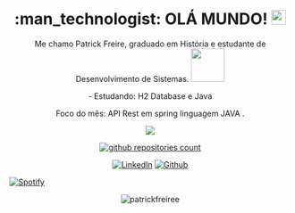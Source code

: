 <h1 align="center">  :man_technologist: OLÁ MUNDO! <img src="https://media.giphy.com/media/hvRJCLFzcasrR4ia7z/giphy.gif" width="26px"> </h1>
<p align="center">Me chamo Patrick Freire, graduado em História e estudante de Desenvolvimento de Sistemas. <img src="https://camo.githubusercontent.com/40dff491d4e8123af55298ef908faedb66c463e5/68747470733a2f2f6d656469612e67697068792e636f6d2f6d656469612f57556c706c634d704f43456d5447427442572f67697068792e676966" width="60"></p></p>

<p align="center">- Estudando: H2 Database e Java </p>
<p align = "center"> Foco do mês: API Rest em spring linguagem JAVA .</p>
 
<p align="center">
 <a><img src="https://github-readme-stats.vercel.app/api?username=patrickfreiree&show_icons=true&theme=dark&show_icons=true" /></a>
  </p>
  
<p align="center">
<a href="https://github.com/patrickfreiree?tab=repositories">
  <img src="https://badges.pufler.dev/repos/patrickfreiree?logo=GitHub&label=Github%20repositories&color=blue&logoColor=white&style=flat-square" alt="github repositories count" />
</a> <br/> </p>

<p align="center">
<a target="_blank" href="https://www.linkedin.com/in/patrickfreiremachado/" target="_blank"><img alt="LinkedIn" src="https://img.shields.io/badge/linkedin-%230077B5.svg?&style=for-the-badge&logo=linkedin&logoColor=white" /></a> 
<a href="https://github.com/patrickfreiree" target="_blank"><img alt="Github" src="https://img.shields.io/badge/GitHub-%2312100E.svg?&style=for-the-badge&logo=Github&logoColor=white" /></a>

  <a target="_blank" href="https://open.spotify.com/user/patrickfreire?si=Kfm3kWZSTf6fk2n_C5-h4Q" target="_blank"><img alt="Spotify" src="https://img.shields.io/badge/Spotify-1ED760?&style=for-the-badge&logo=spotify&logoColor=white" /></a> 
  </p>
<p align="center"><img src="https://komarev.com/ghpvc/?username=patrickfreiree" alt="patrickfreiree" /></p>

